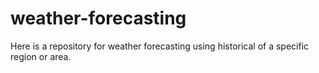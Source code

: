 # weather-forecasting
Here is a repository for weather forecasting using historical of a specific region or area.
